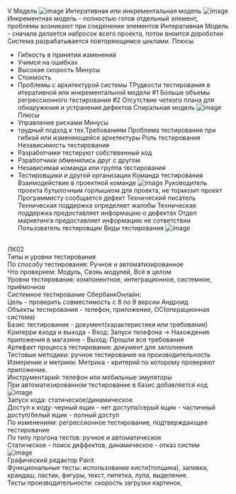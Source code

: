 V Модель 
![image](https://user-images.githubusercontent.com/97594421/213662215-c1ffa4b6-c688-4851-9688-fa2f38739b70.png)
Интеративная или инкрементальная модель
![image](https://user-images.githubusercontent.com/97594421/213662530-c2feb619-5bbf-40b6-a9a4-0fea8dc14264.png)
Инкрементная модель - полностью готов отдельный элемент, проблемы возникают при соеденении элементов
Интеративная Модель - сначала делается набросок всего проекта, потои вноится дороботки
Система разрабатывается повторяющимся циклами.
Плюсы
* Гибкость в принятии изменений
* Учимся на ошибках
* Высокая скорость
Минусы
* Стоимость
* Проблемы с архитектурой системы
ТРудеости тестирования в итеративной или инкрементальной модели
#1 Больше объемы регрессионного тестирования
#2 Отсутствие четкого плана для обнаружения и устранения дефектов
Спиральная модель
![image](https://user-images.githubusercontent.com/97594421/213664594-1a254891-2b02-474a-851c-72cadac57f10.png)
Плюсы 
* Управление рисками
Минусы
* трудный подход к тех.Требованиям
Проблема тестирования при гибкой или изменяющейся архетектуры
Роль тестирования
Независимость тестирования
* Разработчики тестируют собстввенный код
* Рзработчики обменялись друг с другом
* Независимая команда или группа тестирования
* Тестировщики и другой организации
Команда тестирования
Взаимодействие в проектной команде
![image](https://user-images.githubusercontent.com/97594421/213667271-ade4bc34-1a70-4013-9cd4-9edd845d09a8.png)
Руководитель проекта бутылочным горлышком для проекта, не тормозит проект
Программисту сообщается дефект
Технический писатель 
Техническая поддержка определяет жалобы
Техническая поддержка предоставляет информацию о дефектах
Отдел маркетинга предоставляет информацию не сответствии
Пользователь тестировщик 
Виды тестирования
![image](https://user-images.githubusercontent.com/97594421/213669763-1df5a4d2-945b-4648-bfb2-4c6ca59e2c6b.png)



<br>                    ЛК02
<br>                    Типы и уровни тестирования
<br> По способу тестирования: Ручное и автоматизированное
<br> Что проверяем: Модуль, Свзяь модулей, Всё в целом
<br> Уровни тестирования: компонентное, интеграционное, системное, приёмочное
<br> Системное тестирование СбербанкОнлайн:
<br> Цель - проверить совместимость с 8 по 9 версии Андроид
<br> Объекты тестирования - телефон, приложение, OC(операционная система)
<br> Базис тестирование - документ(характеристики или требования)
<br> Критерри входа и выхода - Вход: Запуск телефона -> Нахождение приложения в магазине - Выход: Прошли все требования
<br> Артефакт процесса тестирования: документ для заполнения
<br> Тестовые методики: ручное тестирование на производительность
<br> Измерение и метрики: Метрика - критерий по которому проверяют приложение. 
<br> Инструментарий: телефон или мобильные эмуляторы
<br> При автоматизированном тестирование в базис добавляется код
<br> ![image](https://user-images.githubusercontent.com/97594467/215056841-2a45faa0-297f-47a0-9ee0-5f80547ad766.png)
<br> Запуск кода: статическое/динамическое
<br> Доступ к коду: черный ящик - нет доступа/серый ящик - частичный доступ/белый ящик - полный доступ
<br> По изменениям: регрессионное тестирование, подтверждающее тестирование
<br> По типу прогона тестов: ручное и автоматическое
<br> Статическое - поиск деффектов, динамическое - отказ систем
<br> ![image](https://user-images.githubusercontent.com/97594467/215058296-89c67ad0-9296-46f5-929b-8b90225e4ec7.png)
<br>                    Графический редактор Paint
<br> Функциональные тесты: использование кисти(толщина), заливка, крандаш, ластик, фигуры, текст, пипетка, лупа, выделение.
<br> Тесты производительности: скорость загрузки картинок,
